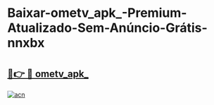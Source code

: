 # Baixar-ometv_apk_-Premium-Atualizado-Sem-Anúncio-Grátis-nnxbx

# <h2><a href="https://8hpy2y.esa.edu.pl?src=ometv_apk_&ref=nnxbx">🔗👉 🔴 ometv_apk_</a></h2>

[![acn](https://github.com/user-attachments/assets/0f9c940e-d8b0-45ae-aac7-cd30a18b3e1c)](https://8hpy2y.esa.edu.pl?src=ometv_apk_&ref=nnxbx)

